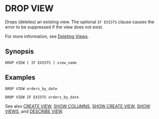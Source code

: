 # DROP VIEW<a name="drop-view"></a>

Drops \(deletes\) an existing view\. The optional `IF EXISTS` clause causes the error to be suppressed if the view does not exist\.

For more information, see [Deleting Views](views.md#deleting-views)\.

## Synopsis<a name="synopsis"></a>

```
DROP VIEW [ IF EXISTS ] view_name
```

## Examples<a name="examples"></a>

```
DROP VIEW orders_by_date
```

```
DROP VIEW IF EXISTS orders_by_date
```

See also [CREATE VIEW](create-view.md), [SHOW COLUMNS](show-columns.md), [SHOW CREATE VIEW](show-create-view.md), [SHOW VIEWS](show-views.md), and [DESCRIBE VIEW](describe-view.md)\.